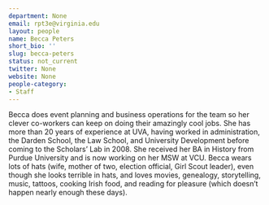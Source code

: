 ```yaml
---
department: None
email: rpt3e@virginia.edu
layout: people
name: Becca Peters
short_bio: ''
slug: becca-peters
status: not_current
twitter: None
website: None
people-category:
- Staff
---
```


Becca does event planning and business operations for the team so her clever co-workers can keep on doing their amazingly cool jobs.   She has more than 20 years of experience at UVA, having worked in administration, the Darden School, the Law School, and University Development before coming to the Scholars’ Lab in 2008.  She received her BA in History from Purdue University and is now working on her MSW at VCU.  Becca wears lots of hats (wife, mother of two, election official, Girl Scout leader), even though she looks terrible in hats, and loves movies, genealogy, storytelling, music, tattoos, cooking Irish food, and reading for pleasure (which doesn’t happen nearly enough these days).
